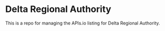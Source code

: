 # Delta Regional Authority
This is a repo for managing the APIs.io listing for Delta Regional Authority.